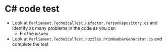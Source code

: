 # C# code test
* Look at `Parliament.TechnicalTest.Refactor.PersonRepository.cs` and identify as many problems in the code as you can
    * Fix the issues
* Look at `Parliament.TechnicalTest.Puzzles.PrimNumberGenerator.cs` and complete the test
